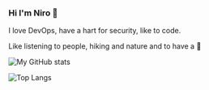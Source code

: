 ### Hi I'm Niro 👋

I love DevOps, have a hart for security, like to code.

Like listening to people, hiking and nature and to have a 🍺

![My GitHub stats](https://github-readme-stats.vercel.app/api?username=nkmadusanka&show_icons=true&count_private=true&hide=issues,contribs)

![Top Langs](https://github-readme-stats.vercel.app/api/top-langs/?username=nkmadusanka&langs_count=10&layout=compact)
